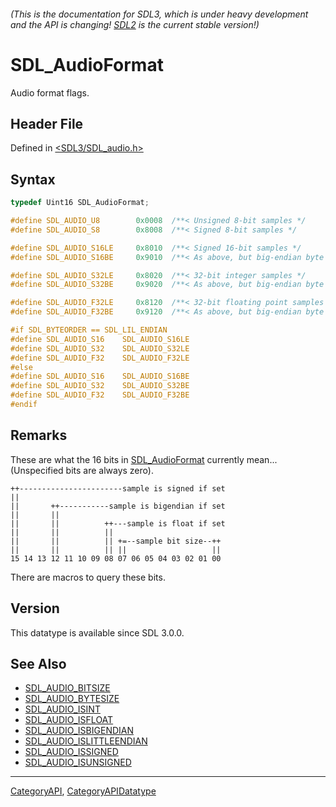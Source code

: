 ###### (This is the documentation for SDL3, which is under heavy development and the API is changing! [SDL2](https://wiki.libsdl.org/SDL2/) is the current stable version!)
# SDL_AudioFormat

Audio format flags.

## Header File

Defined in [<SDL3/SDL_audio.h>](https://github.com/libsdl-org/SDL/blob/main/include/SDL3/SDL_audio.h)

## Syntax

```c
typedef Uint16 SDL_AudioFormat;

#define SDL_AUDIO_U8        0x0008  /**< Unsigned 8-bit samples */
#define SDL_AUDIO_S8        0x8008  /**< Signed 8-bit samples */

#define SDL_AUDIO_S16LE     0x8010  /**< Signed 16-bit samples */
#define SDL_AUDIO_S16BE     0x9010  /**< As above, but big-endian byte order */

#define SDL_AUDIO_S32LE     0x8020  /**< 32-bit integer samples */
#define SDL_AUDIO_S32BE     0x9020  /**< As above, but big-endian byte order */

#define SDL_AUDIO_F32LE     0x8120  /**< 32-bit floating point samples */
#define SDL_AUDIO_F32BE     0x9120  /**< As above, but big-endian byte order */

#if SDL_BYTEORDER == SDL_LIL_ENDIAN
#define SDL_AUDIO_S16    SDL_AUDIO_S16LE
#define SDL_AUDIO_S32    SDL_AUDIO_S32LE
#define SDL_AUDIO_F32    SDL_AUDIO_F32LE
#else
#define SDL_AUDIO_S16    SDL_AUDIO_S16BE
#define SDL_AUDIO_S32    SDL_AUDIO_S32BE
#define SDL_AUDIO_F32    SDL_AUDIO_F32BE
#endif
```

## Remarks

These are what the 16 bits in [SDL_AudioFormat](SDL_AudioFormat) currently
mean... (Unspecified bits are always zero).

```
++-----------------------sample is signed if set
||
||       ++-----------sample is bigendian if set
||       ||
||       ||          ++---sample is float if set
||       ||          ||
||       ||          || +=--sample bit size--++
||       ||          || ||                   ||
15 14 13 12 11 10 09 08 07 06 05 04 03 02 01 00
```

There are macros to query these bits.

## Version

This datatype is available since SDL 3.0.0.

## See Also

* [SDL_AUDIO_BITSIZE](SDL_AUDIO_BITSIZE)
* [SDL_AUDIO_BYTESIZE](SDL_AUDIO_BYTESIZE)
* [SDL_AUDIO_ISINT](SDL_AUDIO_ISINT)
* [SDL_AUDIO_ISFLOAT](SDL_AUDIO_ISFLOAT)
* [SDL_AUDIO_ISBIGENDIAN](SDL_AUDIO_ISBIGENDIAN)
* [SDL_AUDIO_ISLITTLEENDIAN](SDL_AUDIO_ISLITTLEENDIAN)
* [SDL_AUDIO_ISSIGNED](SDL_AUDIO_ISSIGNED)
* [SDL_AUDIO_ISUNSIGNED](SDL_AUDIO_ISUNSIGNED)

----
[CategoryAPI](CategoryAPI), [CategoryAPIDatatype](CategoryAPIDatatype)


